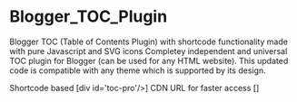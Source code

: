 # Blogger_TOC_Plugin
Blogger TOC (Table of Contents Plugin) with shortcode functionality made with pure Javascript and SVG icons
Completey independent and universal TOC plugin for Blogger (can be used for any HTML website). This updated code is compatible with any theme which is supported by its design.

Shortcode based [div id='toc-pro'/>] 
CDN URL for faster access [<script async='async' defer='defer' src='https://ghcdn.rawgit.org/mhdfasilwyd/Blogger_TOC_Plugin/main/toc-pro.js' type='text/javascript'></script>]
